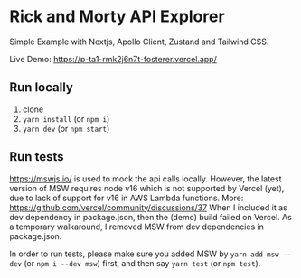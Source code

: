 # Rick and Morty API Explorer
Simple Example with Nextjs, Apollo Client, Zustand and Tailwind CSS.

Live Demo: https://p-ta1-rmk2j6n7t-fosterer.vercel.app/ 

## Run locally
1. clone
1. `yarn install` (or `npm i`)
1. `yarn dev` (or `npm start`)

## Run tests
https://mswjs.io/ is used to mock the api calls locally. However, the latest version of MSW requires node v16 which is not supported by Vercel (yet), due to lack of support for v16 in AWS Lambda functions. More: https://github.com/vercel/community/discussions/37
When I included it as dev dependency in package.json, then the (demo) build failed on Vercel. As a temporary walkaround, I removed MSW from dev dependencies in package.json.

In order to run tests, please make sure you added MSW by `yarn add msw --dev` (or `npm i --dev msw`) first, and then say `yarn test` (or `npm test`).
